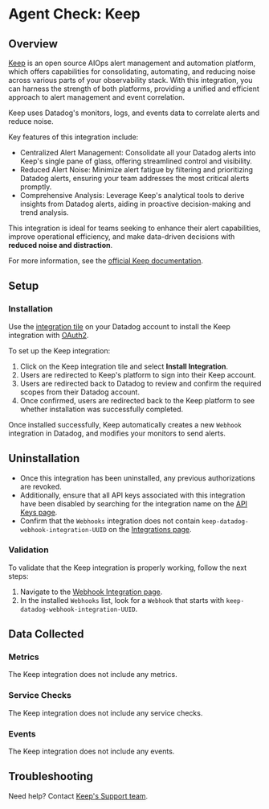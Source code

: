 # Agent Check: Keep

## Overview

[Keep][6] is an open source AIOps alert management and automation platform, which offers capabilities for consolidating, automating, and reducing noise across various parts of your observability stack. With this integration, you can harness the strength of both platforms, providing a unified and efficient approach to alert management and event correlation.

Keep uses Datadog's monitors, logs, and events data to correlate alerts and reduce noise.

Key features of this integration include:

- Centralized Alert Management: Consolidate all your Datadog alerts into Keep's single pane of glass, offering streamlined control and visibility.
- Reduced Alert Noise: Minimize alert fatigue by filtering and prioritizing Datadog alerts, ensuring your team addresses the most critical alerts promptly.
- Comprehensive Analysis: Leverage Keep's analytical tools to derive insights from Datadog alerts, aiding in proactive decision-making and trend analysis.

This integration is ideal for teams seeking to enhance their alert capabilities, improve operational efficiency, and make data-driven decisions with **reduced noise and distraction**.

For more information, see the [official Keep documentation][8].



## Setup

### Installation

Use the [integration tile][9] on your Datadog account to install the Keep integration with [OAuth2][2].

To set up the Keep integration:

1. Click on the Keep integration tile and select **Install Integration**.
2. Users are redirected to Keep's platform to sign into their Keep account.
3. Users are redirected back to Datadog to review and confirm the required scopes from their Datadog account.
4. Once confirmed, users are redirected back to the Keep platform to see whether installation was successfully completed.

Once installed successfully, Keep automatically creates a new `Webhook` integration in Datadog, and modifies your monitors to send alerts.

## Uninstallation

- Once this integration has been uninstalled, any previous authorizations are revoked. 
- Additionally, ensure that all API keys associated with this integration have been disabled by searching for the integration name on the [API Keys page][3].
- Confirm that the `Webhooks` integration does not contain `keep-datadog-webhook-integration-UUID` on the [Integrations page][7].

### Validation

To validate that the Keep integration is properly working, follow the next steps:
1. Navigate to the [Webhook Integration page][7].
2. In the installed `Webhooks` list, look for a `Webhook` that starts with `keep-datadog-webhook-integration-UUID`.

## Data Collected

### Metrics

The Keep integration does not include any metrics.

### Service Checks

The Keep integration does not include any service checks.

### Events

The Keep integration does not include any events.

## Troubleshooting

Need help? Contact [Keep's Support team][5].

[1]: /integrations/keephq
[2]: https://docs.datadoghq.com/developers/authorization/oauth2_in_datadog/
[3]: /organization-settings/api-keys
[4]: /integrations
[5]: mailto:rnd@keephq.dev?subject=[Datadog]%20OAuth%20Integration%20Support
[6]: https://www.keephq.dev/
[7]: /integrations/webhooks
[8]: https://docs.keephq.dev/providers/documentation/datadog-provider
[9]: /integrations/keephq
